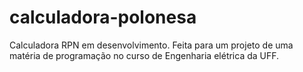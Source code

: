 # calculadora-polonesa
Calculadora RPN em desenvolvimento. Feita para um projeto de uma matéria de programação no curso de Engenharia elétrica da UFF.
